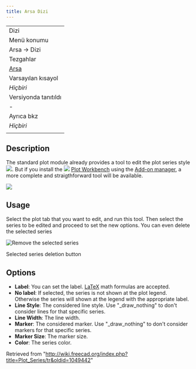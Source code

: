```yaml
---
title: Arsa Dizi
---
```

|  |
| --- |
| Dizi |
| Menü konumu |
| Arsa → Dizi ‏‎ |
| Tezgahlar |
| [Arsa](/Plot_Workbench/tr "Plot Workbench/tr") |
| Varsayılan kısayol |
| *Hiçbiri* |
| Versiyonda tanıtıldı |
| - |
| Ayrıca bkz |
| *Hiçbiri* |
|  |

## Description

The standard plot module already provides a tool to edit the plot series style ![](/images/Matplotlib_edit_subplot.png). But if you install the ![](/images/Workbench_Plot.svg) [Plot Workbench](/Plot_Workbench "Plot Workbench") using the [Add-on manager](/Std_AddonMgr "Std AddonMgr"), a more complete and straigthforward tool will be available.

![](/images/Plot_MultiAxes_Example.png)

## Usage

Select the plot tab that you want to edit, and run this tool. Then select the series to be edited and proceed to set the new options. You can even delete the selected series

![Remove the selected series](/images/Plot_Remove_Series.png)

Selected series deletion button

## Options

* **Label**: You can set the label. [LaTeX](https://www.latex-project.org/) math formulas are accepted.
* **No label**: If selected, the series is not shown at the plot legend. Otherwise the series will shown at the legend with the appropriate label.
* **Line Style**: The considered line style. Use "\_draw\_nothing" to don't consider lines for that specific series.
* **Line Width**: The line width.
* **Marker**: The considered marker. Use "\_draw\_nothing" to don't consider markers for that specific series.
* **Marker Size**: The marker size.
* **Color**: The series color.

Retrieved from "<http://wiki.freecad.org/index.php?title=Plot_Series/tr&oldid=1049442>"